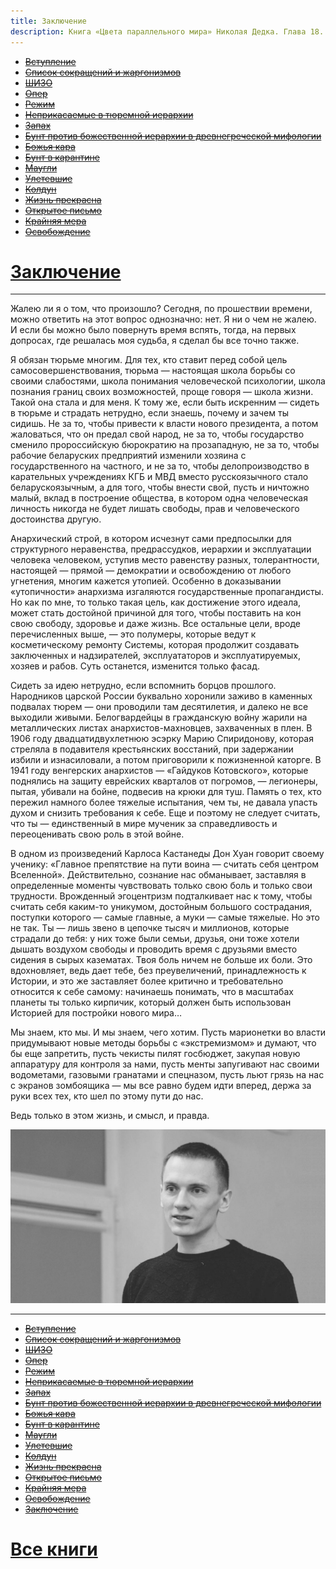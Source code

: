 ```yaml
---
title: Заключение
description: Книга «Цвета параллельного мира» Николая Дедка. Глава 18. Заключение
---
```


- ~~[Вступление](./1.md)~~
- ~~[Список сокращений и жаргонизмов](./2.md)~~
- ~~[ШИЗО](./3.md)~~
- ~~[Опер](./4.md)~~
- ~~[Режим](./5.md)~~
- ~~[Неприкасаемые в тюремной иерархии](./6.md)~~
- ~~[Запах](./7.md)~~
- ~~[Бунт против божественной иерархии в древнегреческой мифологии](./8.md)~~
- ~~[Божья кара](./9.md)~~
- ~~[Бунт в карантине](./10.md)~~
- ~~[Маугли](./11.md)~~
- ~~[Улетевшие](./12.md)~~
- ~~[Колдун](./13.md)~~
- ~~[Жизнь прекрасна](./14.md)~~
- ~~[Открытое письмо](./15.md)~~
- ~~[Крайняя мера](./16.md)~~
- ~~[Освобождение](./17.md)~~
# [Заключение](./18.md)

---

Жалею ли я о том, что произошло? Сегодня, по прошествии времени, можно ответить на этот вопрос однозначно: нет. Я ни о чем не жалею. И если бы можно было повернуть время вспять, тогда, на первых допросах, где решалась моя судьба, я сделал бы все точно также.

Я обязан тюрьме многим. Для тех, кто ставит перед собой цель самосовершенствования, тюрьма — настоящая школа борьбы со своими слабостями, школа понимания человеческой психологии, школа познания границ своих возможностей, проще говоря — школа жизни. Такой она стала и для меня. К тому же, если быть искренним — сидеть в тюрьме и страдать нетрудно, если знаешь, почему и зачем ты сидишь. Не за то, чтобы привести к власти нового президента, а потом жаловаться, что он предал свой народ, не за то, чтобы государство сменило пророссийскую бюрократию на прозападную, не за то, чтобы рабочие беларуских предприятий изменили хозяина с государственного на частного, и не за то, чтобы делопроизводство в карательных учреждениях КГБ и МВД вместо русскоязычного стало беларускоязычным, а для того, чтобы внести свой, пусть и ничтожно малый, вклад в построение общества, в котором одна человеческая личность никогда не будет лишать свободы, прав и человеческого достоинства другую.

Анархический строй, в котором исчезнут сами предпосылки для структурного неравенства, предрассудков, иерархии и эксплуатации человека человеком, уступив место равенству разных, толерантности, настоящей — прямой — демократии и освобождению от любого угнетения, многим кажется утопией. Особенно в доказывании «утопичности» анархизма изгаляются государственные пропагандисты. Но как по мне, то только такая цель, как достижение этого идеала, может стать достойной причиной для того, чтобы поставить на кон свою свободу, здоровье и даже жизнь. Все остальные цели, вроде перечисленных выше, — это полумеры, которые ведут к косметическому ремонту Системы, которая продолжит создавать заключенных и надзирателей, эксплуататоров и эксплуатируемых, хозяев и рабов. Суть останется, изменится только фасад.

Сидеть за идею нетрудно, если вспомнить борцов прошлого. Народников царской России буквально хоронили заживо в каменных подвалах тюрем — они проводили там десятилетия, и далеко не все выходили живыми. Белогвардейцы в гражданскую войну жарили на металлических листах анархистов-махновцев, захваченных в плен. В 1906 году двадцатидвухлетнюю эсэрку Марию Спиридонову, которая стреляла в подавителя крестьянских восстаний, при задержании избили и изнасиловали, а потом приговорили к пожизненной каторге. В 1941 году венгерских анархистов — «Гайдуков Котовского», которые поднялись на защиту еврейских кварталов от погромов, — легионеры, пытая, убивали на бойне, подвесив на крюки для туш. Память о тех, кто пережил намного более тяжелые испытания, чем ты, не давала упасть духом и снизить требования к себе. Еще и поэтому не следует считать, что ты — единственный в мире мученик за справедливость и переоценивать свою роль в этой войне.

В одном из произведений Карлоса Кастанеды Дон Хуан говорит своему ученику: «Главное препятствие на пути воина — считать себя центром Вселенной». Действительно, сознание нас обманывает, заставляя в определенные моменты чувствовать только свою боль и только свои трудности. Врожденный эгоцентризм подталкивает нас к тому, чтобы считать себя каким-то уникумом, достойным большого сострадания, поступки которого — самые главные, а муки — самые тяжелые. Но это не так. Ты — лишь звено в цепочке тысяч и миллионов, которые страдали до тебя: у них тоже были семьи, друзья, они тоже хотели дышать воздухом свободы и проводить время с друзьями вместо сидения в сырых казематах. Твоя боль ничем не больше их боли. Это вдохновляет, ведь дает тебе, без преувеличений, принадлежность к Истории, и это же заставляет более критично и требовательно относится к себе самому: начинаешь понимать, что в масштабах планеты ты только кирпичик, который должен быть использован Историей для постройки нового мира…

Мы знаем, кто мы. И мы знаем, чего хотим. Пусть марионетки во власти придумывают новые методы борьбы с «экстремизмом» и думают, что бы еще запретить, пусть чекисты пилят госбюджет, закупая новую аппаратуру для контроля за нами, пусть менты запугивают нас своими водометами, газовыми гранатами и спецназом, пусть льют грязь на нас с экранов зомбоящика — мы все равно будем идти вперед, держа за руки всех тех, кто шел по этому пути до нас.


Ведь только в этом жизнь, и смысл, и правда.


![](img/author.jpg)


---

- ~~[Вступление](./1.md)~~
- ~~[Список сокращений и жаргонизмов](./2.md)~~
- ~~[ШИЗО](./3.md)~~
- ~~[Опер](./4.md)~~
- ~~[Режим](./5.md)~~
- ~~[Неприкасаемые в тюремной иерархии](./6.md)~~
- ~~[Запах](./7.md)~~
- ~~[Бунт против божественной иерархии в древнегреческой мифологии](./8.md)~~
- ~~[Божья кара](./9.md)~~
- ~~[Бунт в карантине](./10.md)~~
- ~~[Маугли](./11.md)~~
- ~~[Улетевшие](./12.md)~~
- ~~[Колдун](./13.md)~~
- ~~[Жизнь прекрасна](./14.md)~~
- ~~[Открытое письмо](./15.md)~~
- ~~[Крайняя мера](./16.md)~~
- ~~[Освобождение](./17.md)~~
- ~~[Заключение](./18.md)~~

# [Все книги](https://free-belarus.info/books)
